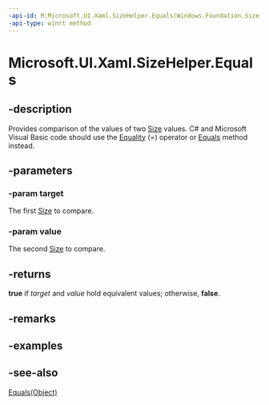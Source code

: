 ```yaml
---
-api-id: M:Microsoft.UI.Xaml.SizeHelper.Equals(Windows.Foundation.Size,Windows.Foundation.Size)
-api-type: winrt method
---
```


<!-- Method syntax
public bool Equals(Windows.Foundation.Size target, Windows.Foundation.Size value)
-->

# Microsoft.UI.Xaml.SizeHelper.Equals

## -description

Provides comparison of the values of two [Size](/uwp/api/windows.foundation.size) values. C# and Microsoft Visual Basic code should use the [Equality](/dotnet/api/windows.foundation.size.op_equality) (=) operator or [Equals](/dotnet/api/windows.foundation.size.equals) method instead.

## -parameters

### -param target

The first [Size](/uwp/api/windows.foundation.size) to compare.

### -param value

The second [Size](/uwp/api/windows.foundation.size) to compare.

## -returns

**true** if *target* and *value* hold equivalent values; otherwise, **false**.

## -remarks

## -examples

## -see-also

[Equals(Object)](/dotnet/api/system.object.equals?redirectedfrom=MSDN#System_Object_Equals_System_Object_)
